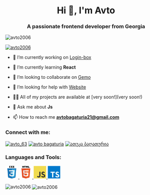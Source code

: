 <h1 align="center">Hi 👋, I'm Avto</h1>
<h3 align="center">A passionate frontend developer from Georgia</h3>

<p align="left"> <img src="https://komarev.com/ghpvc/?username=avto2006&label=Profile%20views&color=0e75b6&style=flat" alt="avto2006" /> </p>

<p align="left"> <a href="https://github.com/ryo-ma/github-profile-trophy"><img src="https://github-profile-trophy.vercel.app/?username=avto2006" alt="avto2006" /></a> </p>

- 🔭 I’m currently working on [Login-box](https://github.com/avto2006/Login-box)

- 🌱 I’m currently learning **React**

- 👯 I’m looking to collaborate on [Gemo](https://github.com/avto2006/GEMO)

- 🤝 I’m looking for help with [Website](https://github.com/avto2006/Website)

- 👨‍💻 All of my projects are available at [very soon!](very soon!)

- 💬 Ask me about **Js**

- 📫 How to reach me **avtobagaturia21@gmail.com**

<h3 align="left">Connect with me:</h3>
<p align="left">
<a href="https://dev.to/avto_63" target="blank"><img align="center" src="https://raw.githubusercontent.com/rahuldkjain/github-profile-readme-generator/master/src/images/icons/Social/devto.svg" alt="avto_63" height="30" width="40" /></a>
<a href="https://linkedin.com/in/avto bagaturia" target="blank"><img align="center" src="https://raw.githubusercontent.com/rahuldkjain/github-profile-readme-generator/master/src/images/icons/Social/linked-in-alt.svg" alt="avto bagaturia" height="30" width="40" /></a>
<a href="https://fb.com/ათუკა ბაღათურია" target="blank"><img align="center" src="https://raw.githubusercontent.com/rahuldkjain/github-profile-readme-generator/master/src/images/icons/Social/facebook.svg" alt="ათუკა ბაღათურია" height="30" width="40" /></a>
</p>

<h3 align="left">Languages and Tools:</h3>
<p align="left"> <a href="https://www.w3schools.com/css/" target="_blank" rel="noreferrer"> <img src="https://raw.githubusercontent.com/devicons/devicon/master/icons/css3/css3-original-wordmark.svg" alt="css3" width="40" height="40"/> </a> <a href="https://www.w3.org/html/" target="_blank" rel="noreferrer"> <img src="https://raw.githubusercontent.com/devicons/devicon/master/icons/html5/html5-original-wordmark.svg" alt="html5" width="40" height="40"/> </a> <a href="https://developer.mozilla.org/en-US/docs/Web/JavaScript" target="_blank" rel="noreferrer"> <img src="https://raw.githubusercontent.com/devicons/devicon/master/icons/javascript/javascript-original.svg" alt="javascript" width="40" height="40"/> </a> <a href="https://www.typescriptlang.org/" target="_blank" rel="noreferrer"> <img src="https://raw.githubusercontent.com/devicons/devicon/master/icons/typescript/typescript-original.svg" alt="typescript" width="40" height="40"/> </a> </p>

<p><img align="left" src="https://github-readme-stats.vercel.app/api/top-langs?username=avto2006&show_icons=true&locale=en&layout=compact" alt="avto2006" /></p>

<p>&nbsp;<img align="center" src="https://github-readme-stats.vercel.app/api?username=avto2006&show_icons=true&locale=en" alt="avto2006" /></p>

